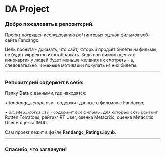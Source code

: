 # DA Project

### Добро пожаловать в репозиторий.

Проект посвящен исследованию рейтинговых оценок фильмов веб-сайта Fandango. 

Цель проекта - доказать, что сайт, который продает билеты на фильмы, не будет корректно их отображать.  Ведь при низких оценках кинокартин у людей будет меньше желания их смотреть - а, следовательно, и меньше мотивации покупать на них билеты.

---

### Репозиторий содержит в себе: 

Папку **Data** с данными, где находятся:

• _fandango_scrape.csv_  - содержит данные о фильмах с Fandango;

• _all_sites_scores.csv_ - содержит все фильмы, для которых есть рейтинг Rotten Tomatoes, рейтинг RT User, оценка Metacritic, оценка Metacritic User и оценка IMDb.

Сам проект лежит в файле **Fandango_Ratings.ipynb**.

--------
### Спасибо, что заглянули!
